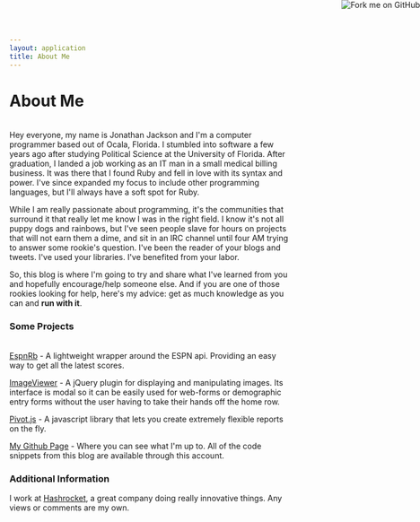 ```yaml
---
layout: application
title: About Me
---
```


# About Me
<br/>
Hey everyone, my name is Jonathan Jackson and I'm a computer programmer based out of Ocala, Florida.  I stumbled into software a few years ago after studying Political Science at the University of Florida.  After graduation, I landed a job working as an IT man in a small medical billing business.   It was there that I found Ruby and fell in love with its syntax and power.  I've since expanded my focus to include other programming languages, but I'll always have a soft spot for Ruby.

While I am really passionate about programming, it's the communities that surround it that really let me know I was in the right field.   I know it's not all puppy dogs and rainbows, but I've seen people slave for hours on projects that will not earn them a dime, and sit in an IRC channel until four AM trying to answer some rookie's question.  I've been the reader of your blogs and tweets.  I've used your libraries.  I've benefited from your labor.

So, this blog is where I'm going to try and share what I've learned from you and hopefully encourage/help someone else.  And if you are one of those rookies looking for help, here's my advice: get as much knowledge as you can and __run with it__.

### Some Projects
<br/>
<a href="https://github.com/rondale-sc/EspnRb" alt="espn_rb, a lightweight ruby wrapper around the ESPN api." title="EspnRb">EspnRb</a> - A lightweight wrapper around the ESPN api.   Providing an easy way to get all the latest scores.

<a href="https://github.com/rondale-sc/image_viewer" alt="ImageViewer image browser w/controls" title="Image Viewer">ImageViewer</a> - A jQuery plugin for displaying and manipulating images.  Its interface is modal so it can be easily used for web-forms or demographic entry forms without the user having to take their hands off the home row.

<a href="https://github.com/rjackson/pivot.js" alt="Pivot.js - reporting lib" title="Pivot.js">Pivot.js</a> - A javascript library that lets you create extremely flexible reports on the fly.

<a href="https://github.com/rondale-sc">My Github Page</a> - Where you can see what I'm up to.  All of the code snippets from this blog are available through this account.

<a href="https://github.com/rondale-sc/run_with_it_redux"><img style="position: absolute; top: 0; right: 0; border: 0;" src="https://s3.amazonaws.com/github/ribbons/forkme_right_darkblue_121621.png" alt="Fork me on GitHub"></a>


### Additional Information
I work at <a href="http://hashrocket.com/team/jonathan-jackson">Hashrocket</a>, a great company doing really innovative things. Any views or comments are my own.
